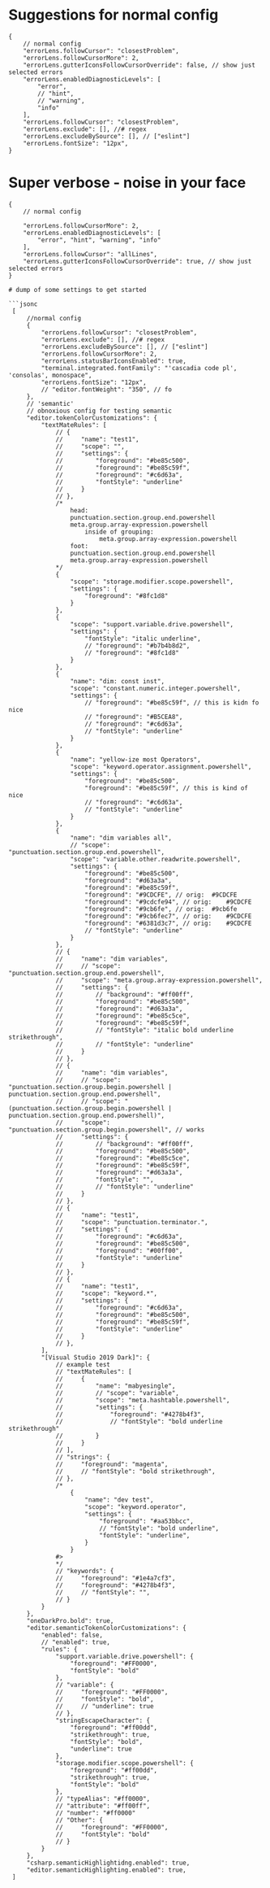 # Suggestions for normal config

```jsonc
{
    // normal config
    "errorLens.followCursor": "closestProblem",
    "errorLens.followCursorMore": 2,
    "errorLens.gutterIconsFollowCursorOverride": false, // show just selected errors
    "errorLens.enabledDiagnosticLevels": [
        "error",
        // "hint",
        // "warning",
        "info"
    ],
    "errorLens.followCursor": "closestProblem",
    "errorLens.exclude": [], //# regex
    "errorLens.excludeBySource": [], // ["eslint"]
    "errorLens.fontSize": "12px",
}
```

# Super verbose - noise in your face

```jsonc
{
    // normal config

    "errorLens.followCursorMore": 2,
    "errorLens.enabledDiagnosticLevels": [
        "error", "hint", "warning", "info"
    ],
    "errorLens.followCursor": "allLines",
    "errorLens.gutterIconsFollowCursorOverride": true, // show just selected errors
}

# dump of some settings to get started

```jsonc
 [
     //normal config
     {
         "errorLens.followCursor": "closestProblem",
         "errorLens.exclude": [], //# regex
         "errorLens.excludeBySource": [], // ["eslint"]
         "errorLens.followCursorMore": 2,
         "errorLens.statusBarIconsEnabled": true,
         "terminal.integrated.fontFamily": "'cascadia code pl', 'consolas', monospace",
         "errorLens.fontSize": "12px",
         // "editor.fontWeight": "350", // fo
     },
     // 'semantic'
     // obnoxious config for testing semantic
     "editor.tokenColorCustomizations": {
         "textMateRules": [
             // {
             //     "name": "test1",
             //     "scope": "",
             //     "settings": {
             //         "foreground": "#be85c500",
             //         "foreground": "#be85c59f",
             //         "foreground": "#c6d63a",
             //         "fontStyle": "underline"
             //     }
             // },
             /*
                 head:
                 punctuation.section.group.end.powershell
                 meta.group.array-expression.powershell
                     inside of grouping:
                         meta.group.array-expression.powershell
                 foot:
                 punctuation.section.group.end.powershell
                 meta.group.array-expression.powershell
             */
             {
                 "scope": "storage.modifier.scope.powershell",
                 "settings": {
                     "foreground": "#8fc1d8"
                 }
             },
             {
                 "scope": "support.variable.drive.powershell",
                 "settings": {
                     "fontStyle": "italic underline",
                     // "foreground": "#b7b4b8d2",
                     // "foreground": "#8fc1d8"
                 }
             },
             {
                 "name": "dim: const inst",
                 "scope": "constant.numeric.integer.powershell",
                 "settings": {
                     // "foreground": "#be85c59f", // this is kidn fo nice
                     // "foreground": "#B5CEA8",
                     // "foreground": "#c6d63a",
                     // "fontStyle": "underline"
                 }
             },
             {
                 "name": "yellow-ize most Operators",
                 "scope": "keyword.operator.assignment.powershell",
                 "settings": {
                     "foreground": "#be85c500",
                     "foreground": "#be85c59f", // this is kind of nice
                     // "foreground": "#c6d63a",
                     // "fontStyle": "underline"
                 }
             },
             {
                 "name": "dim variables all",
                 // "scope": "punctuation.section.group.end.powershell",
                 "scope": "variable.other.readwrite.powershell",
                 "settings": {
                     "foreground": "#be85c500",
                     "foreground": "#d63a3a",
                     "foreground": "#be85c59f",
                     "foreground": "#9CDCFE", // orig: 	#9CDCFE
                     "foreground": "#9cdcfe94", // orig: 	#9CDCFE
                     "foreground": "#9cb6fe", // orig: 	#9cb6fe
                     "foreground": "#9cb6fec7", // orig: 	#9CDCFE
                     "foreground": "#6381d3c7", // orig: 	#9CDCFE
                     // "fontStyle": "underline"
                 }
             },
             // {
             //     "name": "dim variables",
             //     // "scope": "punctuation.section.group.end.powershell",
             //     "scope": "meta.group.array-expression.powershell",
             //     "settings": {
             //         // "background": "#ff00ff",
             //         "foreground": "#be85c500",
             //         "foreground": "#d63a3a",
             //         "foreground": "#be85c5ce",
             //         "foreground": "#be85c59f",
             //         // "fontStyle": "italic bold underline strikethrough",
             //         // "fontStyle": "underline"
             //     }
             // },
             // {
             //     "name": "dim variables",
             //     // "scope": "punctuation.section.group.begin.powershell | punctuation.section.group.end.powershell",
             //     // "scope": "(punctuation.section.group.begin.powershell | punctuation.section.group.end.powershell)",
             //     "scope": "punctuation.section.group.begin.powershell", // works
             //     "settings": {
             //         // "background": "#ff00ff",
             //         "foreground": "#be85c500",
             //         "foreground": "#be85c5ce",
             //         "foreground": "#be85c59f",
             //         "foreground": "#d63a3a",
             //         "fontStyle": "",
             //         // "fontStyle": "underline"
             //     }
             // },
             // {
             //     "name": "test1",
             //     "scope": "punctuation.terminator.",
             //     "settings": {
             //         "foreground": "#c6d63a",
             //         "foreground": "#be85c500",
             //         "foreground": "#00ff00",
             //         "fontStyle": "underline"
             //     }
             // },
             // {
             //     "name": "test1",
             //     "scope": "keyword.*",
             //     "settings": {
             //         "foreground": "#c6d63a",
             //         "foreground": "#be85c500",
             //         "foreground": "#be85c59f",
             //         "fontStyle": "underline"
             //     }
             // },
         ],
         "[Visual Studio 2019 Dark]": {
             // example test
             // "textMateRules": [
             //     {
             //         "name": "mabyesingle",
             //         // "scope": "variable",
             //         "scope": "meta.hashtable.powershell",
             //         "settings": {
             //             "foreground": "#4278b4f3",
             //             // "fontStyle": "bold underline strikethrough"
             //         }
             //     }
             // ],
             // "strings": {
             //     "foreground": "magenta",
             //     // "fontStyle": "bold strikethrough",
             // },
             /*
                 {
                     "name": "dev test",
                     "scope": "keyword.operator",
                     "settings": {
                         "foreground": "#aa53bbcc",
                         // "fontStyle": "bold underline",
                         "fontStyle": "underline",
                     }
                 }
             #>
             */
             // "keywords": {
             //     "foreground": "#1e4a7cf3",
             //     "foreground": "#4278b4f3",
             //     // "fontStyle": "",
             // }
         }
     },
     "oneDarkPro.bold": true,
     "editor.semanticTokenColorCustomizations": {
         "enabled": false,
         // "enabled": true,
         "rules": {
             "support.variable.drive.powershell": {
                 "foreground": "#FF0000",
                 "fontStyle": "bold"
             },
             // "variable": {
             //     "foreground": "#FF0000",
             //     "fontStyle": "bold",
             //     // "underline": true
             // },
             "stringEscapeCharacter": {
                 "foreground": "#ff00dd",
                 "strikethrough": true,
                 "fontStyle": "bold",
                 "underline": true
             },
             "storage.modifier.scope.powershell": {
                 "foreground": "#ff00dd",
                 "strikethrough": true,
                 "fontStyle": "bold"
             },
             // "typeAlias": "#ff0000",
             // "attribute": "#ff00ff",
             // "number": "#ff0000"
             // "Other": {
             //     "foreground": "#FF0000",
             //     "fontStyle": "bold"
             // }
         }
     },
     "csharp.semanticHighlightidng.enabled": true,
     "editor.semanticHighlighting.enabled": true,
 ]